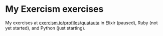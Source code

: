 # My Exercism exercises

My exercises at [exercism.io/profiles/quatauta](https://exercism.io/profiles/quatauta) in Elixir (paused), Ruby (not yet started), and Python (just starting).
